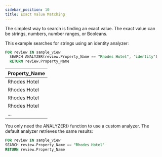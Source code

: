 ```yaml
---
sidebar_position: 10
title: Exact Value Matching
---
```


The simplest way to search is finding an exact value. The exact value can be strings, numbers, number ranges, or Booleans.

This example searches for strings using an identity analyzer:

```sql
FOR review IN sample_view
  SEARCH ANALYZER(review.Property_Name == "Rhodes Hotel", "identity")
  RETURN review.Property_Name
```

| Property_Name |
| --- |
| Rhodes Hotel |
| Rhodes Hotel |
| Rhodes Hotel |
| Rhodes Hotel |
| ... |

You only need the ANALYZER() function to use a custom analyzer. The default analyzer retrieves the same results:

```sql
FOR review IN sample_view
SEARCH review.Property_Name == "Rhodes Hotel"
RETURN review.Property_Name
```

